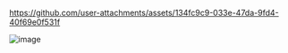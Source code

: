 


https://github.com/user-attachments/assets/134fc9c9-033e-47da-9fd4-40f69e0f531f



![image](https://github.com/user-attachments/assets/88cd7ac4-e360-42a5-a1bf-a2b2af0b35a2)
